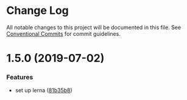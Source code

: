 # Change Log

All notable changes to this project will be documented in this file.
See [Conventional Commits](https://conventionalcommits.org) for commit guidelines.

# 1.5.0 (2019-07-02)


### Features

* set up lerna ([81b35b8](https://github.com/minhloi/typescript-libs/commit/81b35b8))
